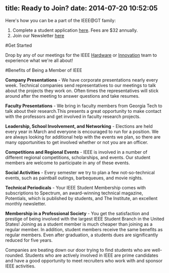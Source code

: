 title: Ready to Join?
date: 2014-07-20 10:52:05
---

Here's how you can be a part of the IEEE@GT family:

1. Complete a student application [here](http://www.ieee.org/go/join_student). Fees are $32 annually.
2. Join our Newsletter [here](http://gt-ieee.us5.list-manage.com/subscribe?u=a42ec30139b77172f44401aa5&id=a4ddfb6da0)

#Get Started

Drop by any of our meetings for the IEEE [Hardware](../hardware) or [Innovation](../innovation) team to experience what we're all about!

  <!-- <form class="form-horizontal" role="form">
  <div class="row">
    <div class="col-xs-6 form-group">
      <label for="MERGE0" class="control-label">Email</label>
      <input type="email" class="form-control" id="MERGE0" placeholder="Email"/>
    </div>
  </div>
  <div class="row">
    <div class="col-xs-6 form-group">
      <label for="MERGE1" class="control-label">Email</label>
      <input type="text" class="form-control" id="MERGE1" placeholder="Email"/>
    </div>
  </div>

  <input type="text" placeholder="First Name"/>
  <input type="text" placeholder="Last Name"/>
  </form> -->

#Benefits of Being a Member of IEEE

__Company Presentations__ - We have corporate presentations nearly every week. Technical companies send representatives to our meetings to talk about the projects they work on. Often times the representatives will stick around after the meeting to answer questions and take resumes.

__Faculty Presentations__ - We bring in faculty members from Georgia Tech to talk about their research.This presents a great opportunity to make contact with the professors and get involved in faculty research projects.

__Leadership, School Involvement, and Networking__ - Elections are held every year in March and everyone is encouraged to run for a position. We are always looking for additional help with the events we plan, so there are many opportunities to get involved whether or not you are an officer.

__Competitions and Regional Events__ - IEEE is involved in a number of different regional competitions, scholarships, and events. Our student members are welcome to participate in any of these events.

__Social Activities__ - Every semester we try to plan a few not-so-technical events, such as paintball outings, barbequeues, and movie nights.

__Technical Periodicals__ - Your IEEE Student Membership comes with subscriptions to Spectrum, an award-winning technical magazine, Potentials, which is published by students, and The Institute, an excellent monthly newsletter.

__Membership in a Professional Society__ - You get the satisfaction and prestige of being involved with the largest IEEE Student Branch in the United States!
Joining as a student member is much cheaper than joining as a regular member. In addition, student members receive the same benefits as regular members. Even after graduation, a students dues are significantly reduced for five years.

Companies are beating down our door trying to find students who are well-rounded. Students who are actively involved in IEEE are prime candidates and have a good opportunity to meet recruiters who work with and sponsor IEEE activities.
